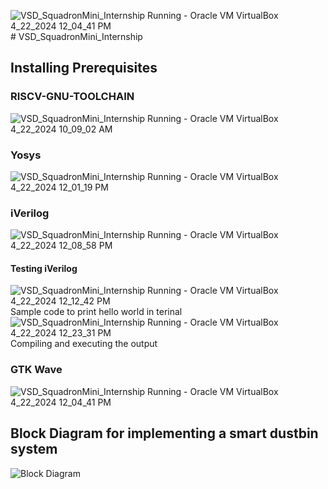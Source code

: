 ![VSD_SquadronMini_Internship  Running  - Oracle VM VirtualBox 4_22_2024 12_04_41 PM](https://github.com/ppattanaik/VSD_SquadronMini_Internship/assets/63561037/704c5446-7743-4b88-aeba-3034b6d9475f)# VSD_SquadronMini_Internship
## Installing Prerequisites
### RISCV-GNU-TOOLCHAIN
![VSD_SquadronMini_Internship  Running  - Oracle VM VirtualBox 4_22_2024 10_09_02 AM](https://github.com/ppattanaik/VSD_SquadronMini_Internship/assets/63561037/f1b7cc50-7980-4da8-877d-9b595c172bde)
### Yosys
![VSD_SquadronMini_Internship  Running  - Oracle VM VirtualBox 4_22_2024 12_01_19 PM](https://github.com/ppattanaik/VSD_SquadronMini_Internship/assets/63561037/01cc7872-d5ea-409b-956b-8109761a9fda)
### iVerilog
![VSD_SquadronMini_Internship  Running  - Oracle VM VirtualBox 4_22_2024 12_08_58 PM](https://github.com/ppattanaik/VSD_SquadronMini_Internship/assets/63561037/d9520642-5014-4550-a590-abf8286a977a)
#### Testing iVerilog
![VSD_SquadronMini_Internship  Running  - Oracle VM VirtualBox 4_22_2024 12_12_42 PM](https://github.com/ppattanaik/VSD_SquadronMini_Internship/assets/63561037/91d77f88-d5c2-417a-8ab0-4ac215de66a4)
Sample code to print hello world in terinal
![VSD_SquadronMini_Internship  Running  - Oracle VM VirtualBox 4_22_2024 12_23_31 PM](https://github.com/ppattanaik/VSD_SquadronMini_Internship/assets/63561037/5d40f298-95aa-4940-8f91-2fb7b26c8b25)
Compiling and executing the output
### GTK Wave
![VSD_SquadronMini_Internship  Running  - Oracle VM VirtualBox 4_22_2024 12_04_41 PM](https://github.com/ppattanaik/VSD_SquadronMini_Internship/assets/63561037/8f6f8ebe-0ff3-406f-ac9e-2ca8d52b4b56)
## Block Diagram for implementing a smart dustbin system
![Block Diagram](https://github.com/ppattanaik/VSD_SquadronMini_Internship/assets/63561037/04815668-a7df-418e-b3d0-0608155c5cbc)
